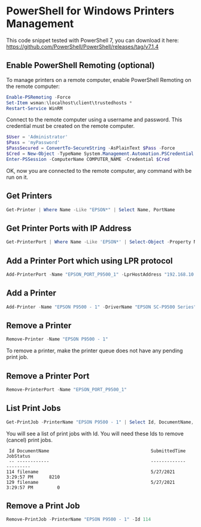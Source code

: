 # PowerShell for Windows Printers Management
This code snippet tested with PowerShell 7, you can download it here: https://github.com/PowerShell/PowerShell/releases/tag/v7.1.4

## Enable PowerShell Remoting (optional)
To manage printers on a remote computer, enable PowerShell Remoting on the remote computer:

```powershell
Enable-PSRemoting -Force
Set-Item wsman:\localhost\client\trustedhosts *
Restart-Service WinRM
```

Connect to the remote computer using a username and password. This credential must be created on the remote computer.

```powershell
$User = 'Administrator'
$Pass = 'myPassword'
$PassSecured = ConvertTo-SecureString -AsPlainText $Pass -Force
$Cred = New-Object -TypeName System.Management.Automation.PSCredential -ArgumentList $User, $PassSecured
Enter-PSSession -ComputerName COMPUTER_NAME -Credential $Cred
```

OK, now you are connected to the remote computer, any command with be run on it.

## Get Printers

```powershell
Get-Printer | Where Name -Like "EPSON*" | Select Name, PortName
```

## Get Printer Ports with IP Address

```powershell
Get-PrinterPort | Where Name -Like 'EPSON*' | Select-Object -Property Name, PrinterHostAddress
```

## Add a Printer Port which using LPR protocol

```powershell
Add-PrinterPort -Name "EPSON_PORT_P9500_1" -LprHostAddress "192.168.10.26" -LprQueueName "_"
```

## Add a Printer

```powershell
Add-Printer -Name "EPSON P9500 - 1" -DriverName "EPSON SC-P9500 Series" -PortName "EPSON_PORT_P9500_1"
```

## Remove a Printer

```powershell
Remove-Printer -Name "EPSON P9500 - 1"
```

To remove a printer, make the printer queue does not have any pending print job.

## Remove a Printer Port

```powershell
Remove-PrinterPort -Name "EPSON_PORT_P9500_1"
```

## List Print Jobs

```powershell
Get-PrintJob -PrinterName "EPSON P9500 - 1" | Select Id, DocumentName, SubmittedTime, JobStatus
```
You will see a list of print jobs with Id. You will need these Ids to remove (cancel) print jobs.

```
 Id DocumentName                                      SubmittedTime        JobStatus
 -- ------------                                      -------------        ---------
114 filename                                          5/27/2021 3:29:57 PM      8210
129 filename                                          5/27/2021 3:29:57 PM         0
```

## Remove a Print Job

```powershell
Remove-PrintJob -PrinterName "EPSON P9500 - 1" -Id 114
```

